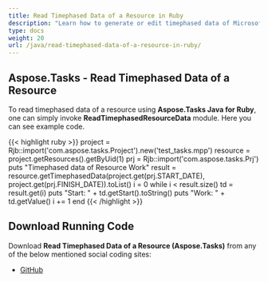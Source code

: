 ```yaml
---
title: Read Timephased Data of a Resource in Ruby
description: "Learn how to generate or edit timephased data of Microsoft Project (MPP/XML) resources using Aspose.Tasks Java for Ruby."
type: docs
weight: 20
url: /java/read-timephased-data-of-a-resource-in-ruby/
---
```


## **Aspose.Tasks - Read Timephased Data of a Resource**
To read timephased data of a resource using **Aspose.Tasks Java for Ruby**, one can simply invoke **ReadTimephasedResourceData** module. Here you can see example code.

{{< highlight ruby >}}
project = Rjb::import('com.aspose.tasks.Project').new('test_tasks.mpp')
resource = project.getResources().getByUid(1)
prj = Rjb::import('com.aspose.tasks.Prj')
puts "Timephased data of Resource Work"
result = resource.getTimephasedData(project.get(prj.START_DATE), project.get(prj.FINISH_DATE)).toList()
i = 0
while i < result.size()	
    td = result.get(i)
    puts "Start: " + td.getStart().toString()
    puts "Work: " + td.getValue()
    i += 1
end
{{< /highlight >}}

## **Download Running Code**
Download **Read Timephased Data of a Resource (Aspose.Tasks)** from any of the below mentioned social coding sites:

- [GitHub](https://github.com/aspose-tasks/Aspose.Tasks-for-Java/blob/master/Plugins/Aspose_Tasks_Java_for_Ruby/lib/asposetasksjava/Resources/readtimephasedresourcedata.rb)

